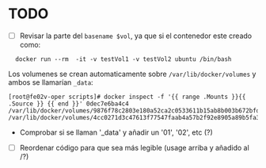# TODO

* [ ] Revisar la parte del `basename $vol`, ya que si el contenedor este creado como:
```
  docker run --rm  -it -v testVol1 -v testVol2 ubuntu /bin/bash
```
Los volumenes se crean automaticamente sobre `/var/lib/docker/volumes` y ambos se llamarían `_data`:

```
[root@fe02v-oper scripts]# docker inspect -f '{{ range .Mounts }}{{ .Source }} {{ end }}' 0dec7e6ba4c4
/var/lib/docker/volumes/9876f78c2803e180a52ca2c0533611b15ab8b003b672bfd583df60ef8960209e/_data /var/lib/docker/volumes/4cc0271d3c47613f77547faab4a57b2f92e8905a89b5fa3e1eb4f029dbaa7671/_data
```
  - Comprobar si se llaman '_data' y añadir un '01', '02', etc (?)


* [ ] Reordenar código para que sea más legible (usage arriba y añadido al /?)
